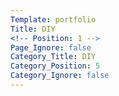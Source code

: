 ```yaml
---
Template: portfolio
Title: DIY
<!-- Position: 1 -->
Page_Ignore: false
Category_Title: DIY
Category_Position: 5
Category_Ignore: false
---
```

